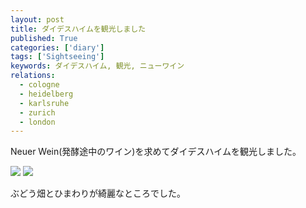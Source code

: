 ```yaml
---
layout: post
title: ダイデスハイムを観光しました
published: True
categories: ['diary']
tags: ['Sightseeing']
keywords: ダイデスハイム, 観光, ニューワイン
relations:
  - cologne
  - heidelberg
  - karlsruhe
  - zurich
  - london
---
```


Neuer Wein(発酵途中のワイン)を求めてダイデスハイムを観光しました。

<img src="https://dl.dropboxusercontent.com/u/12208857/img/2013-10-03%2018.35.03-1.jpg" class="image-on-frame-medium image-fade">

<img src="https://dl.dropboxusercontent.com/u/12208857/img/2013-10-03%2018.46.43.jpg" class="image-on-frame-medium image-fade">

ぶどう畑とひまわりが綺麗なところでした。
